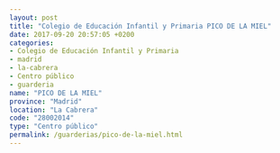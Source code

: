 ```yaml
---
layout: post
title: "Colegio de Educación Infantil y Primaria PICO DE LA MIEL"
date: 2017-09-20 20:57:05 +0200
categories:
- Colegio de Educación Infantil y Primaria
- madrid
- la-cabrera
- Centro público
- guarderia
name: "PICO DE LA MIEL"
province: "Madrid"
location: "La Cabrera"
code: "28002014"
type: "Centro público"
permalink: /guarderias/pico-de-la-miel.html
---
```

